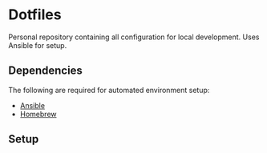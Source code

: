 # Dotfiles

Personal repository containing all configuration for local development. Uses Ansible for setup.


## Dependencies

The following are required for automated environment setup:

- [Ansible](https://docs.ansible.com/ansible/latest/installation_guide/intro_installation.html)
- [Homebrew](https://docs.brew.sh/Installation)


## Setup

